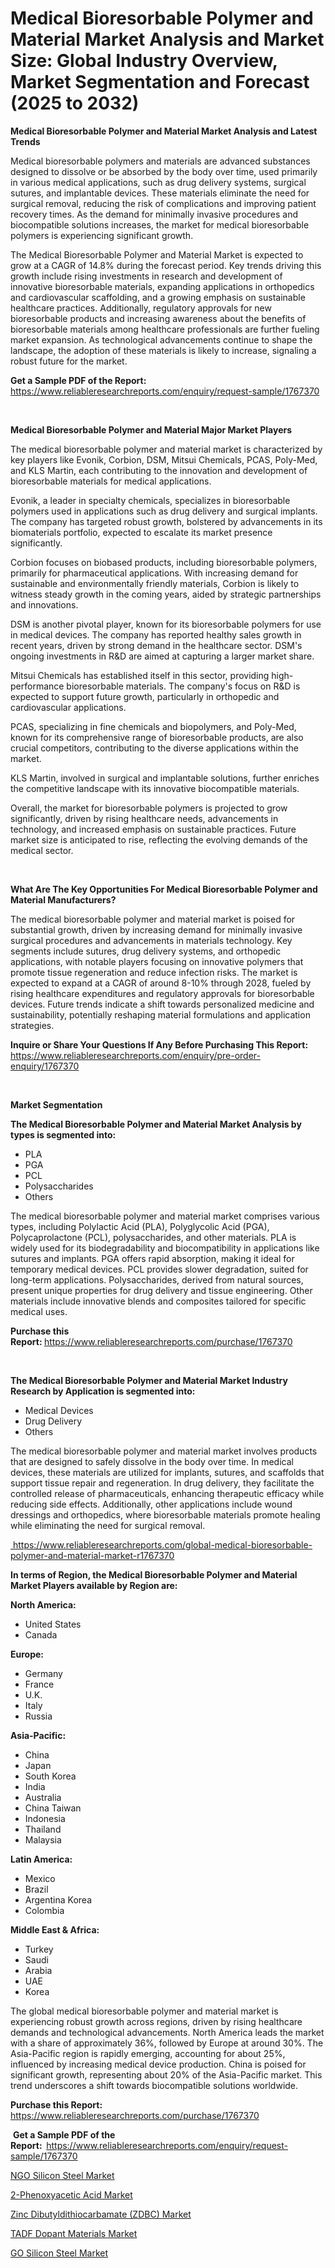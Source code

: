 <p><h1>Medical Bioresorbable Polymer and Material Market Analysis and Market Size: Global Industry Overview, Market Segmentation and Forecast (2025 to 2032)</h1></p><p><strong>Medical Bioresorbable Polymer and Material Market Analysis and Latest Trends</strong></p>
<p><p>Medical bioresorbable polymers and materials are advanced substances designed to dissolve or be absorbed by the body over time, used primarily in various medical applications, such as drug delivery systems, surgical sutures, and implantable devices. These materials eliminate the need for surgical removal, reducing the risk of complications and improving patient recovery times. As the demand for minimally invasive procedures and biocompatible solutions increases, the market for medical bioresorbable polymers is experiencing significant growth.</p><p>The Medical Bioresorbable Polymer and Material Market is expected to grow at a CAGR of 14.8% during the forecast period. Key trends driving this growth include rising investments in research and development of innovative bioresorbable materials, expanding applications in orthopedics and cardiovascular scaffolding, and a growing emphasis on sustainable healthcare practices. Additionally, regulatory approvals for new bioresorbable products and increasing awareness about the benefits of bioresorbable materials among healthcare professionals are further fueling market expansion. As technological advancements continue to shape the landscape, the adoption of these materials is likely to increase, signaling a robust future for the market.</p></p>
<p><strong>Get a Sample PDF of the Report:&nbsp;</strong> <a href="https://www.reliableresearchreports.com/enquiry/request-sample/1767370?utm_campaign=32&utm_medium=2&utm_source=Github&utm_content=ia&utm_term=02022025&utm_id=medical-bioresorbable-polymer-and-material">https://www.reliableresearchreports.com/enquiry/request-sample/1767370</a></p>
<p>&nbsp;</p>
<p><strong>Medical Bioresorbable Polymer and Material Major Market Players</strong></p>
<p><p>The medical bioresorbable polymer and material market is characterized by key players like Evonik, Corbion, DSM, Mitsui Chemicals, PCAS, Poly-Med, and KLS Martin, each contributing to the innovation and development of bioresorbable materials for medical applications.</p><p>Evonik, a leader in specialty chemicals, specializes in bioresorbable polymers used in applications such as drug delivery and surgical implants. The company has targeted robust growth, bolstered by advancements in its biomaterials portfolio, expected to escalate its market presence significantly.</p><p>Corbion focuses on biobased products, including bioresorbable polymers, primarily for pharmaceutical applications. With increasing demand for sustainable and environmentally friendly materials, Corbion is likely to witness steady growth in the coming years, aided by strategic partnerships and innovations.</p><p>DSM is another pivotal player, known for its bioresorbable polymers for use in medical devices. The company has reported healthy sales growth in recent years, driven by strong demand in the healthcare sector. DSM's ongoing investments in R&D are aimed at capturing a larger market share.</p><p>Mitsui Chemicals has established itself in this sector, providing high-performance bioresorbable materials. The company's focus on R&D is expected to support future growth, particularly in orthopedic and cardiovascular applications.</p><p>PCAS, specializing in fine chemicals and biopolymers, and Poly-Med, known for its comprehensive range of bioresorbable products, are also crucial competitors, contributing to the diverse applications within the market.</p><p>KLS Martin, involved in surgical and implantable solutions, further enriches the competitive landscape with its innovative biocompatible materials.</p><p>Overall, the market for bioresorbable polymers is projected to grow significantly, driven by rising healthcare needs, advancements in technology, and increased emphasis on sustainable practices. Future market size is anticipated to rise, reflecting the evolving demands of the medical sector.</p></p>
<p>&nbsp;</p>
<p><strong>What Are The Key Opportunities For Medical Bioresorbable Polymer and Material Manufacturers?</strong></p>
<p><p>The medical bioresorbable polymer and material market is poised for substantial growth, driven by increasing demand for minimally invasive surgical procedures and advancements in materials technology. Key segments include sutures, drug delivery systems, and orthopedic applications, with notable players focusing on innovative polymers that promote tissue regeneration and reduce infection risks. The market is expected to expand at a CAGR of around 8-10% through 2028, fueled by rising healthcare expenditures and regulatory approvals for bioresorbable devices. Future trends indicate a shift towards personalized medicine and sustainability, potentially reshaping material formulations and application strategies.</p></p>
<p><strong>Inquire or Share Your Questions If Any Before Purchasing This Report:</strong> <a href="https://www.reliableresearchreports.com/enquiry/pre-order-enquiry/1767370?utm_campaign=32&utm_medium=2&utm_source=Github&utm_content=ia&utm_term=02022025&utm_id=medical-bioresorbable-polymer-and-material">https://www.reliableresearchreports.com/enquiry/pre-order-enquiry/1767370</a></p>
<p>&nbsp;</p>
<p><strong>Market Segmentation</strong></p>
<p><strong>The Medical Bioresorbable Polymer and Material Market Analysis by types is segmented into:</strong></p>
<p><ul><li>PLA</li><li>PGA</li><li>PCL</li><li>Polysaccharides</li><li>Others</li></ul></p>
<p><p>The medical bioresorbable polymer and material market comprises various types, including Polylactic Acid (PLA), Polyglycolic Acid (PGA), Polycaprolactone (PCL), polysaccharides, and other materials. PLA is widely used for its biodegradability and biocompatibility in applications like sutures and implants. PGA offers rapid absorption, making it ideal for temporary medical devices. PCL provides slower degradation, suited for long-term applications. Polysaccharides, derived from natural sources, present unique properties for drug delivery and tissue engineering. Other materials include innovative blends and composites tailored for specific medical uses.</p></p>
<p><strong>Purchase this Report:&nbsp;</strong><a href="https://www.reliableresearchreports.com/purchase/1767370?utm_campaign=32&utm_medium=2&utm_source=Github&utm_content=ia&utm_term=02022025&utm_id=medical-bioresorbable-polymer-and-material">https://www.reliableresearchreports.com/purchase/1767370</a></p>
<p>&nbsp;</p>
<p><strong>The Medical Bioresorbable Polymer and Material Market Industry Research by Application is segmented into:</strong></p>
<p><ul><li>Medical Devices</li><li>Drug Delivery</li><li>Others</li></ul></p>
<p><p>The medical bioresorbable polymer and material market involves products that are designed to safely dissolve in the body over time. In medical devices, these materials are utilized for implants, sutures, and scaffolds that support tissue repair and regeneration. In drug delivery, they facilitate the controlled release of pharmaceuticals, enhancing therapeutic efficacy while reducing side effects. Additionally, other applications include wound dressings and orthopedics, where bioresorbable materials promote healing while eliminating the need for surgical removal.</p></p>
<p><a href="https://www.reliableresearchreports.com/global-medical-bioresorbable-polymer-and-material-market-r1767370?utm_campaign=32&utm_medium=2&utm_source=Github&utm_content=ia&utm_term=02022025&utm_id=medical-bioresorbable-polymer-and-material">&nbsp;https://www.reliableresearchreports.com/global-medical-bioresorbable-polymer-and-material-market-r1767370</a></p>
<p><strong>In terms of Region, the Medical Bioresorbable Polymer and Material Market Players available by Region are:</strong></p>
<p>
    <p> <strong> North America: </strong>
        <ul>
            <li>United States</li>
            <li>Canada</li>
        </ul>
        </p> 
    <p> <strong> Europe: </strong>
        <ul>
            <li>Germany</li>
            <li>France</li>
            <li>U.K.</li>
            <li>Italy</li>
            <li>Russia</li>
        </ul>
        </p> 
    <p> <strong> Asia-Pacific: </strong>
        <ul>
            <li>China</li>
            <li>Japan</li>
            <li>South Korea</li>
            <li>India</li>
            <li>Australia</li>
            <li>China Taiwan</li>
            <li>Indonesia</li>
            <li>Thailand</li>
            <li>Malaysia</li>
        </ul>
        </p> 
    <p> <strong> Latin America: </strong>
        <ul>
            <li>Mexico</li>
            <li>Brazil</li>
            <li>Argentina Korea</li>
            <li>Colombia</li>
        </ul>
        </p> 
    <p> <strong> Middle East & Africa: </strong>
        <ul>
            <li>Turkey</li>
            <li>Saudi</li>
            <li>Arabia</li>
            <li>UAE</li>
            <li>Korea</li>
        </ul>
    </p>
    </p>
<p><p>The global medical bioresorbable polymer and material market is experiencing robust growth across regions, driven by rising healthcare demands and technological advancements. North America leads the market with a share of approximately 36%, followed by Europe at around 30%. The Asia-Pacific region is rapidly emerging, accounting for about 25%, influenced by increasing medical device production. China is poised for significant growth, representing about 20% of the Asia-Pacific market. This trend underscores a shift towards biocompatible solutions worldwide.</p></p>
<p><strong>Purchase this Report: </strong><a href="https://www.reliableresearchreports.com/purchase/1767370?utm_campaign=32&utm_medium=2&utm_source=Github&utm_content=ia&utm_term=02022025&utm_id=medical-bioresorbable-polymer-and-material">https://www.reliableresearchreports.com/purchase/1767370</a></p>
<p>&nbsp;<strong>Get a Sample PDF of the Report:&nbsp;&nbsp;</strong><a href="https://www.reliableresearchreports.com/enquiry/request-sample/1767370?utm_campaign=32&utm_medium=2&utm_source=Github&utm_content=ia&utm_term=02022025&utm_id=medical-bioresorbable-polymer-and-material">https://www.reliableresearchreports.com/enquiry/request-sample/1767370</a></p>
<p><strong></strong></p>
<p><p><a href="https://github.com/arnoldannice0/Market-Research-Report-List-1/blob/main/ngo-silicon-steel-market.md?utm_campaign=32&utm_medium=2&utm_source=Github&utm_content=ia&utm_term=02022025&utm_id=medical-bioresorbable-polymer-and-material">NGO Silicon Steel Market</a></p><p><a href="https://github.com/sungbruington660/Market-Research-Report-List-1/blob/main/2-phenoxyacetic-acid-market.md?utm_campaign=32&utm_medium=2&utm_source=Github&utm_content=ia&utm_term=02022025&utm_id=medical-bioresorbable-polymer-and-material">2-Phenoxyacetic Acid Market</a></p><p><a href="https://github.com/adyawafurber1/Market-Research-Report-List-1/blob/main/zinc-dibutyldithiocarbamate-zdbc-market.md?utm_campaign=32&utm_medium=2&utm_source=Github&utm_content=ia&utm_term=02022025&utm_id=medical-bioresorbable-polymer-and-material">Zinc Dibutyldithiocarbamate (ZDBC) Market</a></p><p><a href="https://github.com/pimanoruman/Market-Research-Report-List-1/blob/main/tadf-dopant-materials-market.md?utm_campaign=32&utm_medium=2&utm_source=Github&utm_content=ia&utm_term=02022025&utm_id=medical-bioresorbable-polymer-and-material">TADF Dopant Materials Market</a></p><p><a href="https://github.com/justalichtenberger/Market-Research-Report-List-1/blob/main/go-silicon-steel-market.md?utm_campaign=32&utm_medium=2&utm_source=Github&utm_content=ia&utm_term=02022025&utm_id=medical-bioresorbable-polymer-and-material">GO Silicon Steel Market</a></p></p>